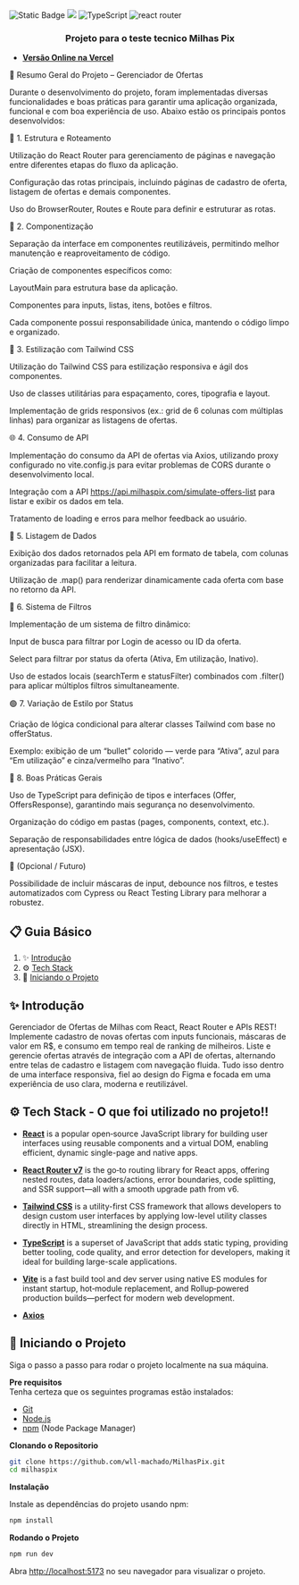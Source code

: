 <div>
    <img alt="Static Badge" src="https://img.shields.io/badge/React-4c84f3?style=for-the-badge&logo=react&logoColor=white">
        <img src="https://img.shields.io/badge/-Tailwind-38B2AC?style=for-the-badge&logo=tailwind-css&logoColor=white" />
        <img src="https://img.shields.io/badge/-TypeScript-black?style=for-the-badge&logoColor=white&logo=typescript&color=3178C6" alt="TypeScript" />
            <img src="https://img.shields.io/badge/reactrouter-CA4245?style=for-the-badge&logo=reactrouter&logoColor=black" alt="react router" />
</div>

<h3 align="center">Projeto para o teste tecnico Milhas Pix</h3>

- **[Versão Online na Vercel](https://milhas-pix-one.vercel.app)**
<div>
    📝 Resumo Geral do Projeto – Gerenciador de Ofertas

Durante o desenvolvimento do projeto, foram implementadas diversas funcionalidades e boas práticas para garantir uma aplicação organizada, funcional e com boa experiência de uso.
Abaixo estão os principais pontos desenvolvidos:

🧭 1. Estrutura e Roteamento

Utilização do React Router para gerenciamento de páginas e navegação entre diferentes etapas do fluxo da aplicação.

Configuração das rotas principais, incluindo páginas de cadastro de oferta, listagem de ofertas e demais componentes.

Uso do BrowserRouter, Routes e Route para definir e estruturar as rotas.

🧠 2. Componentização

Separação da interface em componentes reutilizáveis, permitindo melhor manutenção e reaproveitamento de código.

Criação de componentes específicos como:

LayoutMain para estrutura base da aplicação.

Componentes para inputs, listas, itens, botões e filtros.

Cada componente possui responsabilidade única, mantendo o código limpo e organizado.

🎨 3. Estilização com Tailwind CSS

Utilização do Tailwind CSS para estilização responsiva e ágil dos componentes.

Uso de classes utilitárias para espaçamento, cores, tipografia e layout.

Implementação de grids responsivos (ex.: grid de 6 colunas com múltiplas linhas) para organizar as listagens de ofertas.

🌐 4. Consumo de API

Implementação do consumo da API de ofertas via Axios, utilizando proxy configurado no vite.config.js para evitar problemas de CORS durante o desenvolvimento local.

Integração com a API https://api.milhaspix.com/simulate-offers-list para listar e exibir os dados em tela.

Tratamento de loading e erros para melhor feedback ao usuário.

📑 5. Listagem de Dados

Exibição dos dados retornados pela API em formato de tabela, com colunas organizadas para facilitar a leitura.

Utilização de .map() para renderizar dinamicamente cada oferta com base no retorno da API.

🧭 6. Sistema de Filtros

Implementação de um sistema de filtro dinâmico:

Input de busca para filtrar por Login de acesso ou ID da oferta.

Select para filtrar por status da oferta (Ativa, Em utilização, Inativo).

Uso de estados locais (searchTerm e statusFilter) combinados com .filter() para aplicar múltiplos filtros simultaneamente.

🟢 7. Variação de Estilo por Status

Criação de lógica condicional para alterar classes Tailwind com base no offerStatus.

Exemplo: exibição de um “bullet” colorido — verde para “Ativa”, azul para “Em utilização” e cinza/vermelho para “Inativo”.

🧱 8. Boas Práticas Gerais

Uso de TypeScript para definição de tipos e interfaces (Offer, OffersResponse), garantindo mais segurança no desenvolvimento.

Organização do código em pastas (pages, components, context, etc.).

Separação de responsabilidades entre lógica de dados (hooks/useEffect) e apresentação (JSX).

🧪 (Opcional / Futuro)

Possibilidade de incluir máscaras de input, debounce nos filtros, e testes automatizados com Cypress ou React Testing Library para melhorar a robustez.
</div>



## 📋 <a name="table">Guia Básico</a>

1. ✨ [Introdução](#introduction)
2. ⚙️ [Tech Stack](#tech-stack)
3. 🤸 [Iniciando o Projeto](#quick-start)


## <a name="introduction">✨ Introdução</a>

Gerenciador de Ofertas de Milhas com React, React Router e APIs REST!
Implemente cadastro de novas ofertas com inputs funcionais, máscaras de valor em R$, e consumo em tempo real de ranking de milheiros. Liste e gerencie ofertas através de integração com a API de ofertas, alternando entre telas de cadastro e listagem com navegação fluida. Tudo isso dentro de uma interface responsiva, fiel ao design do Figma e focada em uma experiência de uso clara, moderna e reutilizável.


## <a name="tech-stack">⚙️ Tech Stack - O que foi utilizado no projeto!!</a>

- **[React](https://react.dev/)** is a popular open‑source JavaScript library for building user interfaces using reusable components and a virtual DOM, enabling efficient, dynamic single-page and native apps.

- **[React Router v7](https://reactrouter.com/)** is the go‑to routing library for React apps, offering nested routes, data loaders/actions, error boundaries, code splitting, and SSR support—all with a smooth upgrade path from v6.
  
- **[Tailwind CSS](https://tailwindcss.com/)** is a utility-first CSS framework that allows developers to design custom user interfaces by applying low-level utility classes directly in HTML, streamlining the design process.

- **[TypeScript](https://www.typescriptlang.org/)** is a superset of JavaScript that adds static typing, providing better tooling, code quality, and error detection for developers, making it ideal for building large-scale applications.

- **[Vite](https://vite.dev/)** is a fast build tool and dev server using native ES modules for instant startup, hot‑module replacement, and Rollup‑powered production builds—perfect for modern web development.
- **[Axios](https://axios-http.com/ptbr/docs/intro)** 

## <a name="quick-start">🤸 Iniciando o Projeto </a>

Siga o passo a passo para rodar o projeto localmente na sua máquina.


**Pre requisitos** 
<br/>
Tenha certeza que os seguintes programas estão instalados:

- [Git](https://git-scm.com/)
- [Node.js](https://nodejs.org/en)
- [npm](https://www.npmjs.com/) (Node Package Manager)

**Clonando o Repositorio**

```bash
git clone https://github.com/wll-machado/MilhasPix.git
cd milhaspix
```

**Instalação**

Instale as dependências do projeto usando npm:

```bash
npm install
```

**Rodando o Projeto**

```bash
npm run dev
```

Abra [http://localhost:5173](http://localhost:5173) no seu navegador para visualizar o projeto.
